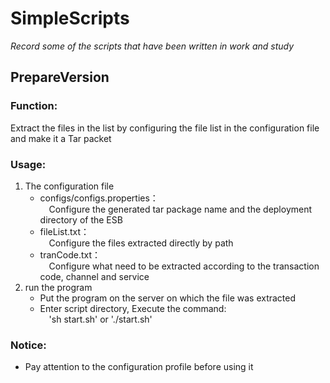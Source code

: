 # SimpleScripts
*Record some of the scripts that have been written in work and study*

## PrepareVersion
### Function:
Extract the files in the list by configuring the file list in the configuration file and make it a Tar packet
### Usage:
1. The configuration file  
    - configs/configs.properties：  
    &#8194;&#8194;Configure the generated tar package name and the deployment directory of the ESB
    - fileList.txt：  
    &#8194;&#8194;Configure the files extracted directly by path
    - tranCode.txt：  
    &#8194;&#8194;Configure what need to be extracted according to the transaction code, channel and service
2. run the program
    - Put the program on the server on which the file was extracted
    - Enter script directory, Execute the command:  
    &#8194;&#8194;'sh start.sh' or './start.sh'
### Notice:
- Pay attention to the configuration profile before using it
    